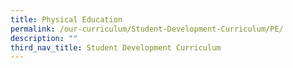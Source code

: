 ```yaml
---
title: Physical Education
permalink: /our-curriculum/Student-Development-Curriculum/PE/
description: ""
third_nav_title: Student Development Curriculum
---
```

